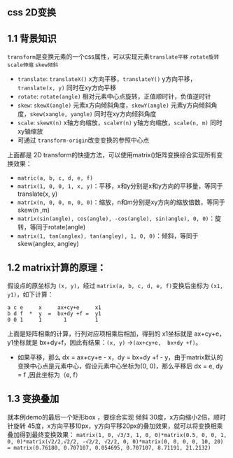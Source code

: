 ## css 2D变换

## 1.1 背景知识
`transform`是变换元素的一个css属性，可以实现元素`translate平移`  `rotate旋转` `scale伸缩` `skew倾斜`
* `translate`:  `translateX()` x方向平移，`translateY()` y方向平移，`translate(x, y)` 同时在xy方向平移
* `rotate`: `rotate(angle)` 相对元素中心点旋转，正值顺时针，负值逆时针
* `skew`: `skewX(angle)` 元素x方向倾斜角度，`skewY(angle)` 元素y方向倾斜角度，`skew(xangle, yangle)` 同时在xy方向倾斜角度
* `scale`: `skewX(n)` x轴方向缩放，`scaleY(n)` y轴方向缩放，`scale(n, m)` 同时xy轴缩放
* 可通过 `transform-origin`改变变换的参照中心点

上面都是 2D transform的快捷方法，可以使用matrix()矩阵变换综合实现所有变换效果：  
* `matric(a, b, c, d, e, f)`  
* `matrix(1, 0, 0, 1, x, y)`：平移，x和y分别是x和y方向的平移量，等同于translate(x, y)
* `matrix(n, 0, 0, m, 0, 0)`：缩放，n和m分别是xy方向的缩放倍数，等同于skew(n ,m)
* `matrix(sin(angle), cos(angle), -cos(angle), sin(angle), 0, 0)`：旋转，等同于rotate(angle)
* `matrix(1, tan(anglex), tan(angley), 1, 0, 0)`：倾斜，等同于skew(anglex, angley)

## 1.2 matrix计算的原理：  
假设点的原坐标为 `(x, y)`，经过 `matrix(a, b, c, d, e, f)`变换后坐标为 `(x1, y1)`，如下计算：    
```
a c e     x     ax+cy+e     x1  
b d f  *  y  =  bx+dy +f =  y1  
0 0 1     1       1         1  
```

上面是矩阵相乘的计算，行列对应项相乘后相加，得到的 x1坐标就是 ax+cy+e，y1坐标就是 bx+dy+f，因此有结果：`(x, y)` →`(ax+cy+e,  bx+dy +f)`。<br/>
* 如果平移，那么 dx = ax+cy+e - x，dy = bx+dy +f - y，由于matrix默认的变换中心点是元素中心，假设元素中心坐标为(0, 0)，那么平移后 dx = e, dy = f ,因此坐标为（e, f）

## 1.3 变换叠加
就本例demo的最后一个矩形box ，要综合实现 倾斜 30度，x方向缩小2倍，顺时针旋转 45度，x方向平移10px，y方向平移20px的叠加效果，就可以将变换相乘叠加得到最终变换效果：
``matrix(1, 0, √3/3, 1, 0, 0)*matrix(0.5, 0, 0, 1, 0, 0)*matrix(√2/2,√2/2, -√2/2, √2/2, 0, 0)*matrix(0, 0, 0, 0, 10, 20) = matrix(0.76180, 0.707107, 0.054695, 0.707107, 8.71191, 21.2132)``
